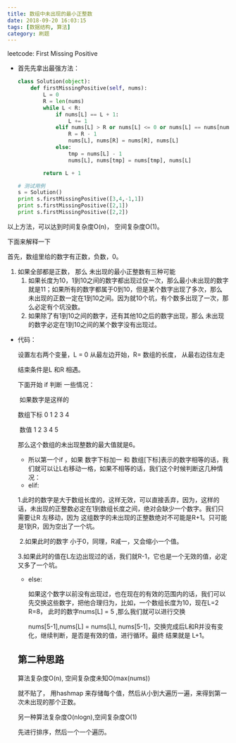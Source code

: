 ```yaml
---
title: 数组中未出现的最小正整数
date: 2018-09-20 16:03:15
tags: [数据结构, 算法]
category: 刷题
---
```

leetcode: First Missing Positive
* 首先先拿出最强方法：

  ```python
  class Solution(object):
      def firstMissingPositive(self, nums):
          L = 0
          R = len(nums)
          while L < R:
              if nums[L] == L + 1:
                  L += 1
              elif nums[L] > R or nums[L] <= 0 or nums[L] == nums[nums[L]-1]:
                  R = R - 1
                  nums[L], nums[R] = nums[R], nums[L]
              else:
                  tmp = nums[L] - 1
                  nums[L], nums[tmp] = nums[tmp], nums[L]
  
          return L + 1
  
  # 测试用例
  s = Solution()
  print s.firstMissingPositive([3,4,-1,1])
  print s.firstMissingPositive([2,1])
  print s.firstMissingPositive([2,2])
  ```
<!-- more -->

  以上方法，可以达到时间复杂度O(n)， 空间复杂度O(1)。

  下面来解释一下

  首先，数组里给的数字有正数，负数，0。

  1. 如果全部都是正数， 那么 未出现的最小正整数有三种可能
     1. 如果长度为10，1到10之间的数字都出现过仅一次，那么最小未出现的数字就是11；如果所有的数字都属于0到10，但是某个数字出现了多次，那么 未出现的正数一定在1到10之间。因为就10个坑，有个数多出现了一次，那么必定有个坑没数。
     2. 如果除了有1到10之间的数字，还有其他10之后的数字出现，那么 未出现的数字必定在1到10之间的某个数字没有出现过。

* 代码：

  设置左右两个变量，L = 0 从最左边开始，R= 数组的长度， 从最右边往左走

  结束条件是L 和R 相遇。

  下面开始 if 判断 一些情况：

  ​	如果数字是这样的

   	数组下标 0	1	2	3	4

  ​	数值	1	2	3	4	5

  那么这个数组的未出现整数的最大值就是6。

  * 所以第一个if ，如果 数字下标加一 和 数组[下标]表示的数字相等的话，我们就可以让L右移动一格，如果不相等的话，我们这个时候判断这几种情况：
  * elif:

  ​	1.此时的数字是大于数组长度的，这样无效，可以直接丢弃，因为，这样的话，未出现的正整数必定在1到数组长度之间，绝对会缺少一个数字。我们只需要让R 左移动，因为 这组数字的未出现的正整数绝对不可能是R+1。只可能是1到R，因为空出了一个坑。

  ​	2.如果此时的数字 小于0，同理，R减一，又会缩小一个值。

  ​	3.如果此时的值在L左边出现过的话，我们就R-1，它也是一个无效的值，必定又多了一个坑。

  * else:

    如果这个数字以前没有出现过，也在现在的有效的范围内的话，我们可以先交换这些数字，把他合理归为，比如，一个数组长度为10，现在L=2 	R=8， 此时的数字nums[L] = 5 ,那么我们就可以进行交换

    nums[5-1],nums[L] = nums[L], nums[5-1]，交换完成后L和R并没有变化，继续判断，是否是有效的值，进行循环。最终 结果就是 L+1。



  ## 第二种思路

  算法复杂度O(n), 空间复杂度未知O(max(nums))

  就不贴了， 用hashmap 来存储每个值，然后从小到大遍历一遍，来得到第一次未出现的那个正数。

  另一种算法复杂度O(nlogn),空间复杂度O(1)

  先进行排序，然后一个一个遍历。
